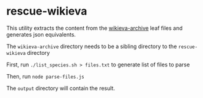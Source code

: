 # rescue-wikieva

This utility extracts the content from the [wikieva-archive](https://github.com/Provitaonline/wikieva-archive) leaf files and generates json equivalents.

The ```wikieva-archive``` directory needs to be a sibling directory to the ```rescue-wikieva``` directory

First, run ```./list_species.sh > files.txt``` to generate list of files to parse

Then, run ```node parse-files.js```

The ```output``` directory will contain the result.
